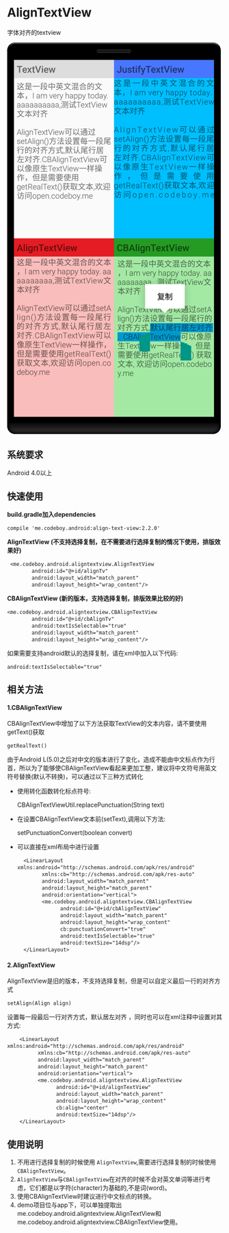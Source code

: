 # AlignTextView
字体对齐的textview
  
![截图](./screenshot-small.png)
  
## 系统要求
Android 4.0以上

## 快速使用

**build.gradle加入dependencies**

    compile 'me.codeboy.android:align-text-view:2.2.0'

**AlignTextView (不支持选择复制，在不需要进行选择复制的情况下使用，排版效果好)**

     <me.codeboy.android.aligntextview.AlignTextView
            android:id="@+id/alignTv"
            android:layout_width="match_parent"
            android:layout_height="wrap_content"/>




**CBAlignTextView (新的版本，支持选择复制，排版效果比较的好)**

    <me.codeboy.android.aligntextview.CBAlignTextView
            android:id="@+id/cbAlignTv"
            android:textIsSelectable="true"
            android:layout_width="match_parent"
            android:layout_height="wrap_content"/>


如果需要支持android默认的选择复制，请在xml中加入以下代码:

    android:textIsSelectable="true"

## 相关方法

#### 1.CBAlignTextView

CBAlignTextView中增加了以下方法获取TextView的文本内容，请不要使用getText()获取

    getRealText()
   
由于Android L(5.0)之后对中文的版本进行了变化，造成不能由中文标点作为行首，所以为了能够使CBAlignTextView看起来更加工整，建议将中文符号用英文符号替换(默认不转换)，可以通过以下三种方式转化

- 使用转化函数转化标点符号:

    CBAlignTextViewUtil.replacePunctuation(String text)
   
   
- 在设置CBAlignTextView文本前(setText),调用以下方法:
 
    setPunctuationConvert(boolean convert)
    

- 可以直接在xml布局中进行设置

        <LinearLayout xmlns:android="http://schemas.android.com/apk/res/android"
              xmlns:cb="http://schemas.android.com/apk/res-auto"
              android:layout_width="match_parent"
              android:layout_height="match_parent"
              android:orientation="vertical">
              <me.codeboy.android.aligntextview.CBAlignTextView
                    android:id="@+id/cbAlignTextView"
                    android:layout_width="match_parent"
                    android:layout_height="wrap_content"
                    cb:punctuationConvert="true"
                    android:textIsSelectable="true"
                    android:textSize="14dsp"/>    
        </LinearLayout>


#### 2.AlignTextView
AlignTextView是旧的版本，不支持选择复制，但是可以自定义最后一行的对齐方式

	setAlign(Align align)
	
设置每一段最后一行对齐方式，默认居左对齐  ，同时也可以在xml注释中设置对其方式:

	
        <LinearLayout xmlns:android="http://schemas.android.com/apk/res/android"
              xmlns:cb="http://schemas.android.com/apk/res-auto"
              android:layout_width="match_parent"
              android:layout_height="match_parent"
              android:orientation="vertical">
              <me.codeboy.android.aligntextview.AlignTextView
                    android:id="@+id/alignTextView"
                    android:layout_width="match_parent"
                    android:layout_height="wrap_content"
                    cb:align="center"
                    android:textSize="14dsp"/>    
        </LinearLayout>

## 使用说明
1.  不用进行选择复制的时候使用 `AlignTextView`,需要进行选择复制的时候使用`CBAlignTextView`。
2.  `AlignTextView`与`CBAlignTextView`在对齐的时候不会对英文单词等进行考虑，它们都是以字符(character)为基础的,不是词(word)。
3.  使用CBAlignTextView时建议进行中文标点的转换。 
4.  demo项目位与app下，可以单独提取出me.codeboy.android.aligntextview.AlignTextView和me.codeboy.android.aligntextview.CBAlignTextView使用。
